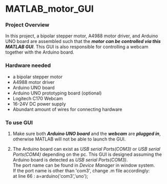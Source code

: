 # MATLAB_motor_GUI

### Project Overview
  In this project, a bipolar stepper motor, A4988 motor driver, and Arduino UNO board are assembled such that the ***motor can be controlled
  via this MATLAB GUI***. This GUI is also responsible for controlling a webcam together with the Arduino board.
  
### Hardware needed
  * a bipolar stepper motor
  * A4988 motor driver
  * Arduino UNO board
  * Arduino UNO prototyping board (optional)
  * Logitech C170 Webcam
  * 16-24V DC power supply
  * Abundant amount of wires for connecting hardware
  
### To use GUI
  1. Make sure both ***Arduino UNO board*** and the ***webcam*** are ***plugged in***, otherwise MATLAB will not be able to launch the GUI.
  
  2. The Arduino board can exist as *USB serial Ports(COM3)* or *USB serial Ports(COM4)* depending on the pc. This GUI is designed assuming the Arduino board is detected as *USB serial Ports(COM3)*.  
     The port name can be found in *Device Manager* in window system.  
     If the port name is other than 'com3', change .m file accordingly:  
                        at line 66 : a=arduino('com3','uno');
